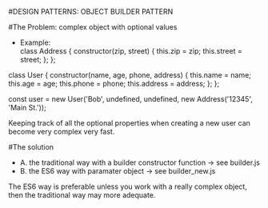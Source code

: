 #DESIGN PATTERNS: OBJECT BUILDER PATTERN

#The Problem: complex object with optional values

- Example:   
class Address {
  constructor(zip, street) {
    this.zip = zip;
    this.street = street;
  };
};

class User {
  constructor(name, age, phone, address) {
    this.name = name;
    this.age = age;
    this.phone = phone;
    this.address = address;
  };
};

const user = new User('Bob', undefined, undefined, new Address('12345', 'Main St.'));

Keeping track of all the optional properties when creating a new user can become very complex very fast.

#The solution
- A. the traditional way with a builder constructor function -> see builder.js
- B. the ES6 way with paramater object  -> see builder_new.js

The ES6 way is preferable unless you work with a really complex object, then the traditional way may more adequate. 